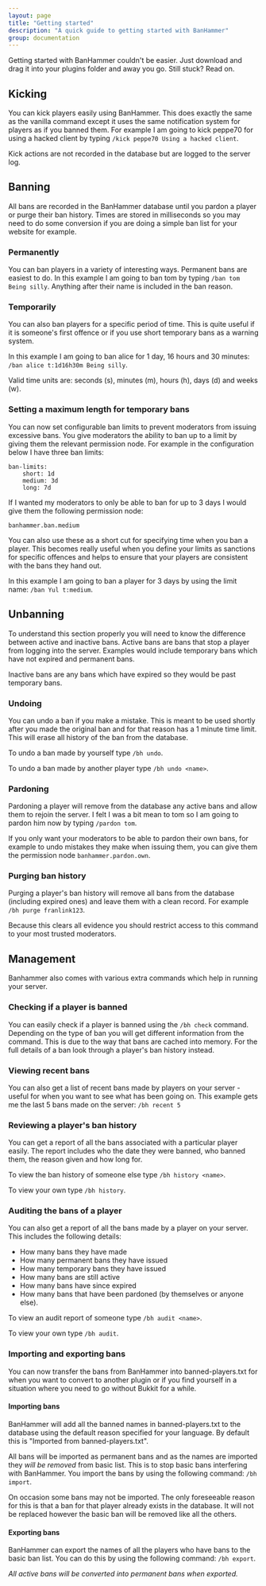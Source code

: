 ```yaml
---
layout: page
title: "Getting started"
description: "A quick guide to getting started with BanHammer"
group: documentation
---
```


<p class="lead">Getting started with BanHammer couldn't be easier. Just download and drag it into your plugins folder and away you go. Still stuck? Read on.</p>

## Kicking

You can kick players easily using BanHammer. This does exactly the same as the vanilla command except it uses the same notification system for players as if you banned them. For example I am going to kick peppe70 for using a hacked client by typing `/kick peppe70 Using a hacked client`.

Kick actions are not recorded in the database but are logged to the server log.

## Banning

All bans are recorded in the BanHammer database until you pardon a player or purge their ban history. Times are stored in milliseconds so you may need to do some conversion if you are doing a simple ban list for your website for example.

### Permanently

You can ban players in a variety of interesting ways. Permanent bans are easiest to do. In this example I am going to ban tom by typing `/ban tom Being silly`. Anything after their name is included in the ban reason.

### Temporarily

You can also ban players for a specific period of time. This is quite useful if it is someone's first offence or if you use short temporary bans as a warning system.

In this example I am going to ban alice for 1 day, 16 hours and 30 minutes: `/ban alice t:1d16h30m Being silly`.

Valid time units are: seconds (s), minutes (m), hours (h), days (d) and weeks (w).

### Setting a maximum length for temporary bans

You can now set configurable ban limits to prevent moderators from issuing excessive bans. You give moderators the ability to ban up to a limit by giving them the relevant permission node. For example in the configuration below I have three ban limits:

    ban-limits:
        short: 1d
        medium: 3d
        long: 7d

If I wanted my moderators to only be able to ban for up to 3 days I would give them the following permission node:

    banhammer.ban.medium

You can also use these as a short cut for specifying time when you ban a player. This becomes really useful when you define your limits as sanctions for specific offences and helps to ensure that your players are consistent with the bans they hand out.

In this example I am going to ban a player for 3 days by using the limit name: `/ban Yul t:medium`.

## Unbanning

To understand this section properly you will need to know the difference between active and inactive bans. Active bans are bans that stop a player from logging into the server. Examples would include temporary bans which have not expired and permanent bans.

Inactive bans are any bans which have expired so they would be past temporary bans.

### Undoing

You can undo a ban if you make a mistake. This is meant to be used shortly after you made the original ban and for that reason has a 1 minute time limit. This will erase all history of the ban from the database.

To undo a ban made by yourself type `/bh undo`.

To undo a ban made by another player type `/bh undo <name>`.

### Pardoning

Pardoning a player will remove from the database any active bans and allow them to rejoin the server. I felt I was a bit mean to tom so I am going to pardon him now by typing `/pardon tom`.

If you only want your moderators to be able to pardon their own bans, for example to undo mistakes they make when issuing them, you can give them the permission node `banhammer.pardon.own`.

### Purging ban history

Purging a player's ban history will remove all bans from the database (including expired ones) and leave them with a clean record. For example `/bh purge franlink123`.

Because this clears all evidence you should restrict access to this command to your most trusted moderators.

## Management

Banhammer also comes with various extra commands which help in running your server.

### Checking if a player is banned

You can easily check if a player is banned using the `/bh check` command. Depending on the type of ban you will get different information from the command. This is due to the way that bans are cached into memory. For the full details of a ban look through a player's ban history instead.

### Viewing recent bans

You can also get a list of recent bans made by players on your server - useful for when you want to see what has been going on. This example gets me the last 5 bans made on the server: `/bh recent 5`

### Reviewing a player's ban history

You can get a report of all the bans associated with a particular player easily. The report includes who the date they were banned, who banned them, the reason given and how long for.

To view the ban history of someone else type `/bh history <name>`.

To view your own type `/bh history`.

### Auditing the bans of a player

You can also get a report of all the bans made by a player on your server. This includes the following details:‭

* How many bans they have made
* How many permanent bans they have issued
* How many temporary bans they have issued
* How many bans are still active
* How many bans have since expired
* How many bans that have been pardoned (by themselves or anyone else).

To view an audit report of someone type `/bh audit <name>`.

To view your own type `/bh audit`.

### Importing and exporting bans

You can now transfer the bans from BanHammer into banned-players.txt for when you want to convert to another plugin or if you find yourself in a situation where you need to go without Bukkit for a while.

#### Importing bans

BanHammer will add all the banned names in banned-players.txt to the database using the default reason specified for your language. By default this is "Imported from banned-players.txt".

All bans will be imported as permanent bans and as the names are imported they *will be removed* from basic list. This is to stop basic bans interfering with BanHammer. You import the bans by using the following command: `/bh import`.

On occasion some bans may not be imported. The only foreseeable reason for this is that a ban for that player already exists in the database. It will not be replaced however the basic ban will be removed like all the others.

#### Exporting bans

BanHammer can export the names of all the players who have bans to the basic ban list. You can do this by using the following command: `/bh export`.

*All active bans will be converted into permanent bans when exported.*